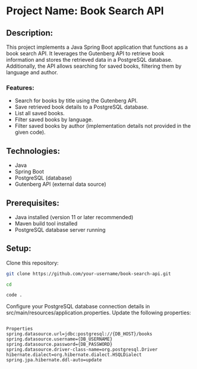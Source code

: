 # Project Name: Book Search API

## Description:

This project implements a Java Spring Boot application that functions as a book search API. It leverages the Gutenberg API to retrieve book information and stores the retrieved data in a PostgreSQL database. Additionally, the API allows searching for saved books, filtering them by language and author.

### Features:

- Search for books by title using the Gutenberg API.
- Save retrieved book details to a PostgreSQL database.
- List all saved books.
- Filter saved books by language.
- Filter saved books by author (implementation details not provided in the given code).
  
## Technologies:

-  Java
- Spring Boot
- PostgreSQL (database)
- Gutenberg API (external data source)
  
## Prerequisites:

- Java installed (version 11 or later recommended)
- Maven build tool installed
- PostgreSQL database server running

  
## Setup:

Clone this repository:

``` Bash 
git clone https://github.com/your-username/book-search-api.git

cd

code .
```

Configure your PostgreSQL database connection details in src/main/resources/application.properties. Update the following properties:
```properties

Properties
spring.datasource.url=jdbc:postgresql://{DB_HOST}/books
spring.datasource.username={DB_USERNAME}
spring.datasource.password={DB_PASSWORD}
spring.datasource.driver-class-name=org.postgresql.Driver
hibernate.dialect=org.hibernate.dialect.HSQLDialect
spring.jpa.hibernate.ddl-auto=update


```


